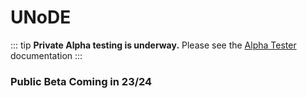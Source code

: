 # UNoDE

::: tip
**Private Alpha testing is underway.** Please see the [Alpha Tester](./alpha-test.md) documentation
:::

### Public Beta Coming in 23/24
